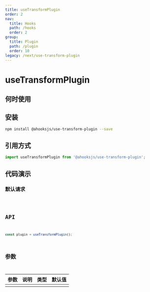 ```yaml
---
title: useTransformPlugin
order: 2
nav:
  title: Hooks
  path: /hooks
  order: 2
group:
  title: Plugin
  path: /plugin
  order: 10
legacy: /next/use-transform-plugin
---
```


# useTransformPlugin

## 何时使用

## 安装

```sh
npm install @ahooksjs/use-transform-plugin --save
```

## 引用方式

```js
import useTransformPlugin from '@ahooksjs/use-transform-plugin';
```

## 代码演示

### 默认请求

<code src="./demo/default.tsx" />

## API

```js
const plugin = useTransformPlugin();
```

## 参数

| 参数 | 说明 | 类型 | 默认值 |
| ---- | ---- | ---- | ------ |
|      |      |      |        |
